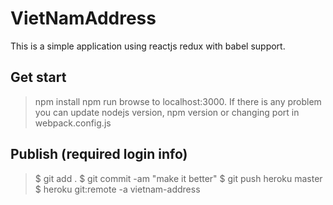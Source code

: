 # VietNamAddress
This is a simple application using reactjs redux with babel support.

## Get start

> npm install
> npm run
browse to localhost:3000. If there is any problem you can update nodejs version, npm version or changing port in webpack.config.js


## Publish (required login info)
>$ git add .
>$ git commit -am "make it better"
>$ git push heroku master
>$ heroku git:remote -a vietnam-address